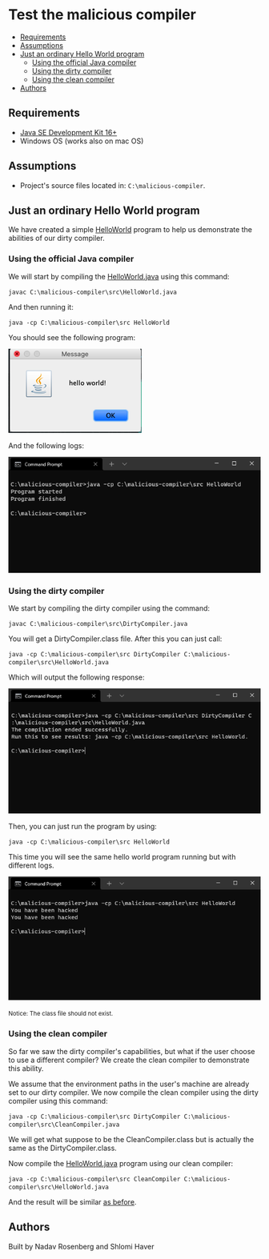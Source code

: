 # Test the malicious compiler
* [Requirements](#requirements)
* [Assumptions](#assumptions)
* [Just an ordinary Hello World program](#just-an-ordinary-hello-world-program)
    + [Using the official Java compiler](#using-the-official-java-compiler)
    + [Using the dirty compiler](#using-the-dirty-compiler)
    + [Using the clean compiler](#using-the-clean-compiler)
* [Authors](#authors)
    
## Requirements
* [Java SE Development Kit 16+](https://www.oracle.com/java/technologies/javase-jdk16-downloads.html)
* Windows OS (works also on mac OS)

## Assumptions
* Project's source files located in: `C:\malicious-compiler`.

## Just an ordinary Hello World program
We have created a simple [HelloWorld](src/HelloWorld.java) program to help us demonstrate the abilities of our dirty compiler.

### Using the official Java compiler
We will start by compiling the [HelloWorld.java](src/HelloWorld.java) using this command:

```
javac C:\malicious-compiler\src\HelloWorld.java
```

And then running it:

```
java -cp C:\malicious-compiler\src HelloWorld
```

You should see the following program:

![program_normal](./screenshots/hello_world_program_normal.png)

And the following logs:

![program_normal_logs](./screenshots/hello_world_program_normal_logs.png)

### Using the dirty compiler
We start by compiling the dirty compiler using the command: 

```
javac C:\malicious-compiler\src\DirtyCompiler.java
```

You will get a DirtyCompiler.class file. After this you can just call:
```
java -cp C:\malicious-compiler\src DirtyCompiler C:\malicious-compiler\src\HelloWorld.java
```

Which will output the following response:

![dirty_compiler_hello_world](./screenshots/dirty_compiler_hello_world.png)

Then, you can just run the program by using:
```
java -cp C:\malicious-compiler\src HelloWorld
```

This time you will see the same hello world program running but with different logs.

![hello_world_dirty_logs](./screenshots/hello_world_dirty_logs.png)

<small>Notice: The class file should not exist.</small>

### Using the clean compiler
So far we saw the dirty compiler's capabilities, but what if the user choose to use a different compiler?
We create the clean compiler to demonstrate this ability. 

We assume that the environment paths in the user's machine are already set to our dirty compiler.
We now compile the clean compiler using the dirty compiler using this command:
```
java -cp C:\malicious-compiler\src DirtyCompiler C:\malicious-compiler\src\CleanCompiler.java
```
We will get what suppose to be the CleanCompiler.class but is actually the same as the DirtyCompiler.class.

Now compile the [HelloWorld.java](src/HelloWorld.java) program using our clean compiler:
```
java -cp C:\malicious-compiler\src CleanCompiler C:\malicious-compiler\src\HelloWorld.java
```

And the result will be similar [as before](#using-the-dirty-compiler).


## Authors
Built by Nadav Rosenberg and Shlomi Haver
